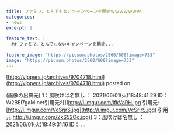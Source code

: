 ```yaml
---
title: ファミマ、とんでもないキャンペーンを開始ｗｗｗｗｗｗｗ
categories:
- news
excerpt: |
  
feature_text: |
  ## ファミマ、とんでもないキャンペーンを開始...
  
feature_image: "https://picsum.photos/2560/600?image=733"
image: "https://picsum.photos/2560/600?image=733"
---
```


[http://vippers.jp/archives/9704718.html](http://vippers.jp/archives/9704718.html)
posted on 

<!--more-->

(画像の出典元) 1：風吹けば名無し ： 2021/06/01(火)18:48:41.29 ID： W2BEl7gaM.net引用元:![](http://i.imgur.com/ifkVaRH.jpg 引用元:[http://i.imgur.com/VcSrjrS.jpg](http://i.imgur.com/VcSrjrS.jpg) 引用元:[http://i.imgur.com/ZkS52Oc.jpg)](http://i.imgur.com/ZkS52Oc.jpg)) 3：風吹けば名無し ： 2021/06/01(火)18:49:31.16 ID： ...
